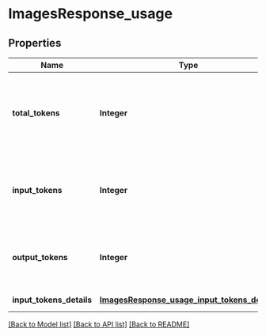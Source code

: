# ImagesResponse_usage
## Properties

| Name | Type | Description | Notes |
|------------ | ------------- | ------------- | -------------|
| **total\_tokens** | **Integer** | The total number of tokens (images and text) used for the image generation. | [default to null] |
| **input\_tokens** | **Integer** | The number of tokens (images and text) in the input prompt. | [default to null] |
| **output\_tokens** | **Integer** | The number of image tokens in the output image. | [default to null] |
| **input\_tokens\_details** | [**ImagesResponse_usage_input_tokens_details**](ImagesResponse_usage_input_tokens_details.md) |  | [default to null] |

[[Back to Model list]](../README.md#documentation-for-models) [[Back to API list]](../README.md#documentation-for-api-endpoints) [[Back to README]](../README.md)

